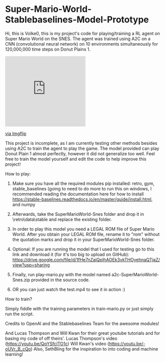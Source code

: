 # Super-Mario-World-Stablebaselines-Model-Prototype

Hi, this is Volke0, this is my project's code for playing/training a RL agent on Super Mario World on the SNES. The agent was trained using A2C on a CNN (convolutional neural network) on 10 environments simultaneously for 120,000,000 time steps on Donut Plains 1. 


<div style="width:260px;max-width:100%;"><div style="height:0;padding-bottom:87.31%;position:relative;"><iframe width="260" height="227" style="position:absolute;top:0;left:0;width:100%;height:100%;" frameBorder="0" src="https://imgflip.com/embed/4eb3nj"></iframe></div><p><a href="https://imgflip.com/gif/4eb3nj">via Imgflip</a></p></div>

This project is incomplete, as I am currently testing other methods besides using A2C to train the agent to play the game.  The model provided can play Donut Plain 1 almost perfectly, however it did not generalize too well.  Feel free to train the model yourself and edit the code to help improve this project!

How to play:

1. Make sure you have all the required modules pip installed: retro, gym, stable_baselines (going to need to do more to run this on windows, I recommended reading the documentation here for how to install https://stable-baselines.readthedocs.io/en/master/guide/install.html, and numpy

2. Afterwards, take the SuperMarioWorld-Snes folder and drop it in \retro\data\stable and replace the existing folder. 

3. In order to play this model you need a LEGAL ROM file of Super Mario World.  After you obtain your LEGAL ROM file, rename it to "rom" without the quotation marks and drop it in your SuperMarioWorld-Snes folder.

4. Optional: If you are running the model that I used for testing go to this link and download it (for it's too big to upload on GitHub): 
https://drive.google.com/file/d/1fHe7nZaiQpIhAOEk3vkTHOyehnaQTjaZ/view?usp=sharing
  
5. Finally, run play-mario.py with the model named a2c-SuperMarioWorld-Snes.zip provided in the source code.

6. OR you can just watch the test.mp4 to see it in action :)

How to train?

Simply fiddle with the training parameters in train-mario.py or just simply run the script.


Credits to OpenAI and the Stablebaselines Team for the awesome modules!

And Lucas Thompson and Will Kwan for their great youtube tutorials and for basing my code of off theirs'. 
Lucas Thompson's video (https://youtu.be/QqYSfclTO1c)
Will Kwan's video (https://youtu.be/-oUVr_B_cQo)
Also, SethBling for the inspiration to into coding and machine learning!
